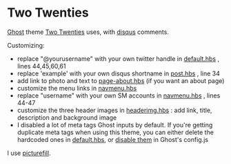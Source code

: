 # Two Twenties

[Ghost](https://ghost.org/) theme [Two Twenties](www.twotwenties.com) uses, with [disqus](http://disqus.com/) comments.


Customizing:

- replace "@yourusername" with your own twitter handle in [default.hbs](default.hbs) , lines 44,45,60,61
- replace 'example' with your own disqus shortname in [post.hbs](post.hbs) , line 34
- add link to photo and text to [page-about.hbs](page-about.hbs) (if you want an about page)
- customize the menu links in [navmenu.hbs](partials/navmenu.hbs)
- replace "username" with your own SM accounts in [navmenu.hbs](partials/navmenu.hbs) , lines 44-47
- customize the three header images in [headerimg.hbs](partials/headerimg.hbs) : add link, title, description and background image
- I disabled a lot of meta tags Ghost inputs by default. If you're getting duplicate meta tags when using this theme, you can either delete the hardcoded ones in [default.hbs](default.hbs), or [disable them](http://support.ghost.org/config/#privacy) in Ghost's config.js

I use [picturefill](http://scottjehl.github.io/picturefill/).
